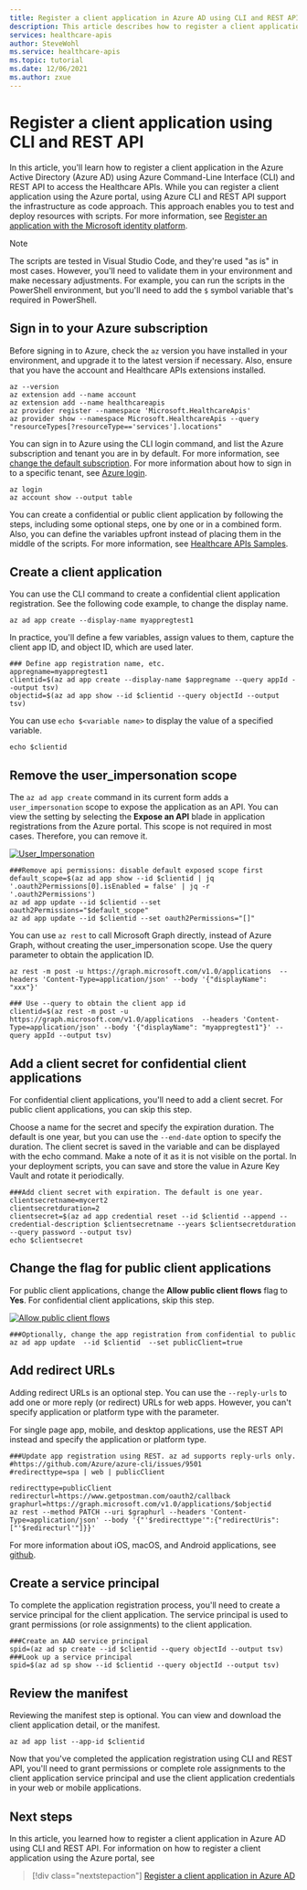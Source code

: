 ```yaml
---
title: Register a client application in Azure AD using CLI and REST API - Azure Healthcare APIs
description: This article describes how to register a client application Azure ADusing CLI and REST API.
services: healthcare-apis
author: SteveWohl
ms.service: healthcare-apis
ms.topic: tutorial
ms.date: 12/06/2021
ms.author: zxue
---
```


# Register a client application using CLI and REST API

In this article, you'll learn how to register a client application in the Azure Active Directory (Azure AD) using Azure Command-Line Interface (CLI) and REST API to access the Healthcare APIs. While you can register a client application using the Azure portal, using Azure CLI and REST API support the infrastructure as code approach. This approach enables you to test and deploy resources with scripts. For more information, see [Register an application with the Microsoft identity platform](../active-directory/develop/quickstart-register-app.md).

> [!Note] 
> The scripts are tested in Visual Studio Code, and they're used "as is" in most cases. However, you'll need to validate them in your environment and make necessary adjustments. For example, you can run the scripts in the PowerShell environment, but you'll need to add the `$` symbol variable that's required in PowerShell.

## Sign in to your Azure subscription

Before signing in to Azure, check the `az` version you have installed in your environment, and upgrade it to the latest version if necessary. Also, ensure that you have the account and Healthcare APIs extensions installed.

```
az --version
az extension add --name account
az extension add --name healthcareapis
az provider register --namespace 'Microsoft.HealthcareApis'
az provider show --namespace Microsoft.HealthcareApis --query "resourceTypes[?resourceType=='services'].locations"
```
You can sign in to Azure using the CLI login command, and list the Azure subscription and tenant you are in by default. For more information, see [change the default subscription](https://docs.microsoft.com/cli/azure/account?view=azure-cli-latest#az_account_set&preserve-view=true). For more information about how to sign in to a specific tenant, see [Azure login](https://docs.microsoft.com/cli/azure/authenticate-azure-cli).

```
az login
az account show --output table
```
You can create a confidential or public client application by following the steps, including some optional steps, one by one or in a combined form. Also, you can define the variables upfront instead of placing them in the middle of the scripts. For more information, see [Healthcare APIs Samples](https://github.com/microsoft/healthcare-apis-samples/blob/main/src/scripts/appregistrationcli.http).


## Create a client application

You can use the CLI command to create a confidential client application registration. See the following code example, to change the display name.

`
az ad app create --display-name myappregtest1
`

In practice, you'll define a few variables, assign values to them, capture the client app ID, and object ID, which are used later.

```
### Define app registration name, etc.
appregname=myappregtest1
clientid=$(az ad app create --display-name $appregname --query appId --output tsv)
objectid=$(az ad app show --id $clientid --query objectId --output tsv)
```

You can use `echo $<variable name>` to display the value of a specified variable.

`echo $clientid`


## Remove the user_impersonation scope

The `az ad app create` command in its current form adds a `user_impersonation` scope to expose the application as an API. You can view the setting by selecting the **Expose an API** blade in application registrations from the Azure portal. This scope is not required in most cases. Therefore, you can remove it.

[![User_Impersonation](media/app-registration-scope.png)](media/app-registration-scope.png#lightbox)

```
###Remove api permissions: disable default exposed scope first
default_scope=$(az ad app show --id $clientid | jq '.oauth2Permissions[0].isEnabled = false' | jq -r '.oauth2Permissions')
az ad app update --id $clientid --set oauth2Permissions="$default_scope"
az ad app update --id $clientid --set oauth2Permissions="[]"
```

You can use `az rest` to call Microsoft Graph directly, instead of Azure Graph, without creating the user_impersonation scope. Use the query parameter to obtain the application ID.

```
az rest -m post -u https://graph.microsoft.com/v1.0/applications  --headers 'Content-Type=application/json' --body '{"displayName": "xxx"}'

### Use --query to obtain the client app id
clientid=$(az rest -m post -u https://graph.microsoft.com/v1.0/applications  --headers 'Content-Type=application/json' --body '{"displayName": "myappregtest1"}' --query appId --output tsv)
```

## Add a client secret for confidential client applications

For confidential client applications, you'll need to add a client secret. For public client applications, you can skip this step.

Choose a name for the secret and specify the expiration duration. The default is one year, but you can use the `--end-date` option to specify the duration. The client secret is saved in the variable and can be displayed with the echo command. Make a note of it as it is not visible on the portal.  In your deployment scripts, you can save and store the value in Azure Key Vault and rotate it periodically.

```
###Add client secret with expiration. The default is one year.
clientsecretname=mycert2
clientsecretduration=2
clientsecret=$(az ad app credential reset --id $clientid --append --credential-description $clientsecretname --years $clientsecretduration --query password --output tsv)
echo $clientsecret
```

## Change the flag for public client applications

For public client applications, change the **Allow public client flows** flag to **Yes**. For confidential client applications, skip this step.

[![Allow public client flows](media/app-registration-public-client.png)](media/app-registration-public-client.png#lightbox)

```
###Optionally, change the app registration from confidential to public
az ad app update  --id $clientid  --set publicClient=true 
```

## Add redirect URLs

Adding redirect URLs is an optional step. You can use the `--reply-urls` to add one or more reply (or redirect) URLs for web apps. However, you can't specify application or platform type with the parameter. 

For single page app, mobile, and desktop applications, use the REST API instead and specify the application or platform type. 

```
###Update app registration using REST. az ad supports reply-urls only. 
#https://github.com/Azure/azure-cli/issues/9501
#redirecttype=spa | web | publicClient

redirecttype=publicClient
redirecturl=https://www.getpostman.com/oauth2/callback
graphurl=https://graph.microsoft.com/v1.0/applications/$objectid
az rest --method PATCH --uri $graphurl --headers 'Content-Type=application/json' --body '{"'$redirecttype'":{"redirectUris":["'$redirecturl'"]}}'
```

For more information about iOS, macOS, and Android applications, see [github](https://github.com/Azure/azure-cli/issues/9501).

## Create a service principal

To complete the application registration process, you'll need to create a service principal for the client application. The service principal is used to grant permissions (or role assignments) to the client application.

```
###Create an AAD service principal
spid=(az ad sp create --id $clientid --query objectId --output tsv)
###Look up a service principal
spid=$(az ad sp show --id $clientid --query objectId --output tsv)
```

## Review the manifest

Reviewing the manifest step is optional. You can view and download the client application detail, or the manifest.

`
az ad app list --app-id $clientid
`

Now that you've completed the application registration using CLI and REST API, you'll need to grant permissions or complete role assignments to the client application service principal and use the client application credentials in your web or mobile applications.

## Next steps

In this article, you learned how to register a client application in Azure AD using CLI and REST API.  For information on how to register a client application using the Azure portal, see 

>[!div class="nextstepaction"]
>[Register a client application in Azure AD](register-application.md)